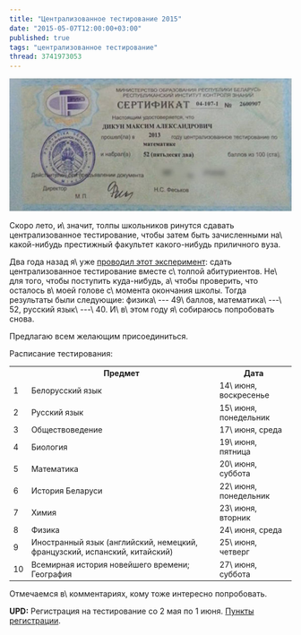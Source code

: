 ```yaml
---
title: "Централизованное тестирование 2015"
date: "2015-05-07T12:00:00+03:00"
published: true
tags: "централизованное тестирование"
thread: 3741973053
---
```


![](/images/photos/ct-2015-cover.jpg)

Скоро лето, и\ значит, толпы школьников ринутся сдавать централизованное тестирование, чтобы затем быть зачисленными 
на\ какой-нибудь престижный факультет какого-нибудь приличного вуза.

Два года назад я\ уже [проводил этот эксперимент][ct-2013]: сдать централизованное тестирование вместе с\ толпой 
абитуриентов.  Не\ для того, чтобы поступить куда-нибудь, а\ чтобы проверить, что осталось в\ моей голове с\ момента 
окончания школы. Тогда результаты были следующие: физика\ --- 49\ баллов, математика\ ---\ 52, русский язык\ ---\ 40. 
И\ в\ этом году я\ собираюсь попробовать снова.

Предлагаю всем желающим присоединиться.

<!--more-->

Расписание тестирования:

<table class="table table-striped">
<tr>
<th>&nbsp;</th>
<th>Предмет</th>
<th>Дата</th>
</tr>
<tr>
<td>1</td>
<td>Белорусский язык</td>
<td>14\ июня, воскресенье</td>
</tr>
<tr>
<td>2</td>
<td>Русский язык</td>
<td>15\ июня, понедельник</td>
</tr>
<tr>
<td>3</td>
<td>Обществоведение</td>
<td>17\ июня, среда</td>
</tr>
<tr>
<td>4</td>
<td>Биология</td>
<td>19\ июня, пятница</td>
</tr>
<tr>
<td>5</td>
<td>Математика</td>
<td>20\ июня, суббота</td>
</tr>
<tr>
<td>6</td>
<td>История Беларуси</td>
<td>22\ июня, понедельник</td>
</tr>
<tr>
<td>7</td>
<td>Химия</td>
<td>23\ июня, вторник</td>
</tr>
<tr>
<td>8</td>
<td>Физика</td>
<td>24\ июня, среда</td>
</tr>
<tr>
<td>9</td>
<td>Иностранный язык (английский, немецкий, французский, испанский, китайский)</td>
<td>25\ июня, четверг</td>
</tr>
<tr>
<td>10</td>
<td>Всемирная история новейшего времени; География</td>
<td>27\ июня, суббота</td>
</tr>
</table>

Отмечаемся в\ комментариях, кому тоже интересно попробовать.

**UPD:** Регистрация на тестирование со 2 мая по 1 июня. 
[Пункты регистрации](http://www.rikc.by/ru/testing/registrationposts1.aspx).

[ct-2013]: /post/testing-results/ 
